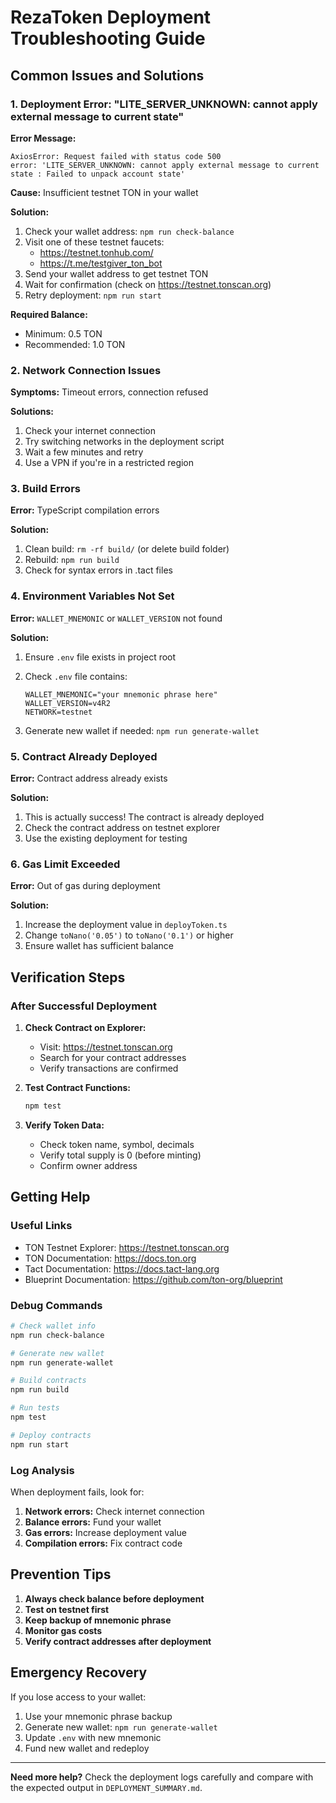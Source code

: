 # RezaToken Deployment Troubleshooting Guide

## Common Issues and Solutions

### 1. Deployment Error: "LITE_SERVER_UNKNOWN: cannot apply external message to current state"

**Error Message:**

```console
AxiosError: Request failed with status code 500
error: 'LITE_SERVER_UNKNOWN: cannot apply external message to current state : Failed to unpack account state'
```

**Cause:** Insufficient testnet TON in your wallet

**Solution:**

1. Check your wallet address: `npm run check-balance`
2. Visit one of these testnet faucets:
   - <https://testnet.tonhub.com/>
   - <https://t.me/testgiver_ton_bot>
3. Send your wallet address to get testnet TON
4. Wait for confirmation (check on <https://testnet.tonscan.org>)
5. Retry deployment: `npm run start`

**Required Balance:**

- Minimum: 0.5 TON
- Recommended: 1.0 TON

### 2. Network Connection Issues

**Symptoms:** Timeout errors, connection refused

**Solutions:**

1. Check your internet connection
2. Try switching networks in the deployment script
3. Wait a few minutes and retry
4. Use a VPN if you're in a restricted region

### 3. Build Errors

**Error:** TypeScript compilation errors

**Solution:**

1. Clean build: `rm -rf build/` (or delete build folder)
2. Rebuild: `npm run build`
3. Check for syntax errors in .tact files

### 4. Environment Variables Not Set

**Error:** `WALLET_MNEMONIC` or `WALLET_VERSION` not found

**Solution:**

1. Ensure `.env` file exists in project root
2. Check `.env` file contains:

   ```console
   WALLET_MNEMONIC="your mnemonic phrase here"
   WALLET_VERSION=v4R2
   NETWORK=testnet
   ```

3. Generate new wallet if needed: `npm run generate-wallet`

### 5. Contract Already Deployed

**Error:** Contract address already exists

**Solution:**

1. This is actually success! The contract is already deployed
2. Check the contract address on testnet explorer
3. Use the existing deployment for testing

### 6. Gas Limit Exceeded

**Error:** Out of gas during deployment

**Solution:**

1. Increase the deployment value in `deployToken.ts`
2. Change `toNano('0.05')` to `toNano('0.1')` or higher
3. Ensure wallet has sufficient balance

## Verification Steps

### After Successful Deployment

1. **Check Contract on Explorer:**
   - Visit: <https://testnet.tonscan.org>
   - Search for your contract addresses
   - Verify transactions are confirmed

2. **Test Contract Functions:**

   ```bash
   npm test
   ```

3. **Verify Token Data:**
   - Check token name, symbol, decimals
   - Verify total supply is 0 (before minting)
   - Confirm owner address

## Getting Help

### Useful Links

- TON Testnet Explorer: <https://testnet.tonscan.org>
- TON Documentation: <https://docs.ton.org>
- Tact Documentation: <https://docs.tact-lang.org>
- Blueprint Documentation: <https://github.com/ton-org/blueprint>

### Debug Commands

```bash
# Check wallet info
npm run check-balance

# Generate new wallet
npm run generate-wallet

# Build contracts
npm run build

# Run tests
npm test

# Deploy contracts
npm run start
```

### Log Analysis

When deployment fails, look for:

1. **Network errors:** Check internet connection
2. **Balance errors:** Fund your wallet
3. **Gas errors:** Increase deployment value
4. **Compilation errors:** Fix contract code

## Prevention Tips

1. **Always check balance before deployment**
2. **Test on testnet first**
3. **Keep backup of mnemonic phrase**
4. **Monitor gas costs**
5. **Verify contract addresses after deployment**

## Emergency Recovery

If you lose access to your wallet:

1. Use your mnemonic phrase backup
2. Generate new wallet: `npm run generate-wallet`
3. Update `.env` with new mnemonic
4. Fund new wallet and redeploy

---

**Need more help?** Check the deployment logs carefully and compare with the expected output in `DEPLOYMENT_SUMMARY.md`.
